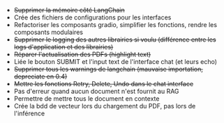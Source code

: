 - ~~Supprimer la mémoire côté LangChain~~
- Crée des fichiers de configurations pour les interfaces
- Refactoriser les composants gradio, simplifier les fonctions, rendre les composants modulaires
- ~~Supprimer le logging des autres librairies si voulu (différence entre les logs d'application et des librairies)~~
- ~~Réparer l'actualisation des PDFs (highlight text)~~
- Liée le bouton SUBMIT et l'input text de l'interface chat (et leurs echo)
- ~~Supprimer tous les warnings de langchain (mauvaise importation, depreciate en 0.4)~~
- ~~Mettre les fonctions Retry, Delete, Undo dans le chat interface~~
- Pas d'erreur quand aucun document n'est fournit au RAG
- Permettre de mettre tous le document en contexte
- Crée la bdd de vecteur lors du chargement du PDF, pas lors de l'inférence